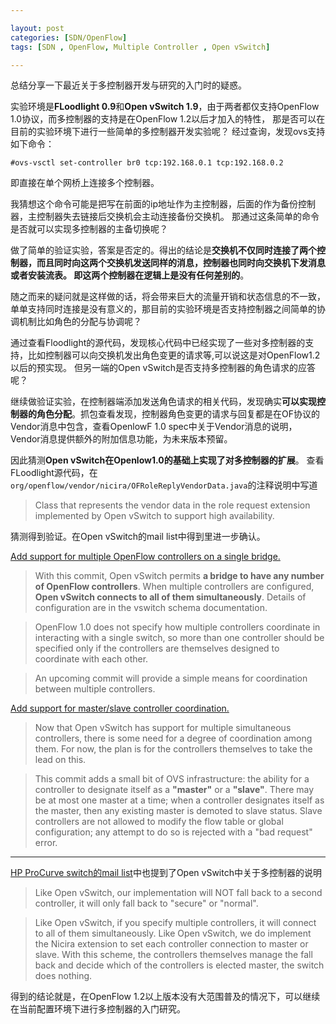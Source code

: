 ```yaml
---

layout: post
categories: [SDN/OpenFlow]
tags: [SDN , OpenFlow, Multiple Controller , Open vSwitch]

---
```

总结分享一下最近关于多控制器开发与研究的入门时的疑惑。

实验环境是**FLoodlight 0.9**和**Open vSwitch 1.9**，由于两者都仅支持OpenFlow 1.0协议，而多控制器的支持是在OpenFlow 1.2以后才加入的特性，
那是否可以在目前的实验环境下进行一些简单的多控制器开发实验呢？
经过查询，发现ovs支持如下命令：

    #ovs-vsctl set-controller br0 tcp:192.168.0.1 tcp:192.168.0.2

即直接在单个网桥上连接多个控制器。

我猜想这个命令可能是把写在前面的ip地址作为主控制器，后面的作为备份控制器，主控制器失去链接后交换机会主动连接备份交换机。
那通过这条简单的命令是否就可以实现多控制器的主备切换呢？

做了简单的验证实验，答案是否定的。得出的结论是**交换机不仅同时连接了两个控制器，而且同时向这两个交换机发送同样的消息，控制器也同时向交换机下发消息或者安装流表。
即这两个控制器在逻辑上是没有任何差别的**。

随之而来的疑问就是这样做的话，将会带来巨大的流量开销和状态信息的不一致，
单单支持同时连接是没有意义的，那目前的实验环境是否支持控制器之间简单的协调机制比如角色的分配与协调呢？

通过查看Floodlight的源代码，发现核心代码中已经实现了一些对多控制器的支持，比如控制器可以向交换机发出角色变更的请求等,可以说这是对OpenFlow1.2以后的预实现。
但另一端的Open vSwitch是否支持多控制器的角色请求的应答呢？

继续做验证实验，在控制器端添加发送角色请求的相关代码，发现确实**可以实现控制器的角色分配**。抓包查看发现，控制器角色变更的请求与回复都是在OF协议的Vendor消息中包含，查看OpenlowF 1.0 spec中关于Vendor消息的说明，Vendor消息提供额外的附加信息功能，为未来版本预留。

因此猜测**Open vSwitch在Openlow1.0的基础上实现了对多控制器的扩展**。
查看FLoodlight源代码，在`org/openflow/vendor/nicira/OFRoleReplyVendorData.java`的注释说明中写道

>Class that represents the vendor data in the role request
extension implemented by Open vSwitch to support high availability.

猜测得到验证。在Open vSwitch的mail list中得到里进一步确认。

[Add support for multiple OpenFlow controllers on a single bridge.](http://openvswitch.org/pipermail/dev/2010-April/001706.html  "Title")
   	
>With this commit, Open vSwitch permits **a bridge to have any number of
OpenFlow controllers**.  When multiple controllers are configured, **Open
vSwitch connects to all of them simultaneously**.  Details of configuration
are in the vswitch schema documentation.

>OpenFlow 1.0 does not specify how multiple controllers coordinate in interacting with a single switch, so more than one controller should be
specified only if the controllers are themselves designed to coordinate with each other.

>An upcoming commit will provide a simple means for coordination between
multiple controllers.

[Add support for master/slave controller coordination.](http://openvswitch.org/pipermail/dev/2010-April/001704.html "Title")

>Now that Open vSwitch has support for multiple simultaneous controllers,
there is some need for a degree of coordination among them.  For now, the
plan is for the controllers themselves to take the lead on this.  

>This commit adds a small bit of OVS infrastructure: the ability for a controller
to designate itself as a **"master"** or a **"slave"**.  There may be at most one
master at a time; when a controller designates itself as the master, then
any existing master is demoted to slave status.  Slave controllers are not
allowed to modify the flow table or global configuration; any attempt to
do so is rejected with a "bad request" error.

--------------------------------------------------------------
[HP ProCurve switch的mail list](https://mailman.stanford.edu/pipermail/openflow-discuss/2010-November/001543.html "Title")中也提到了Open vSwitch中关于多控制器的说明

>Like Open vSwitch, our implementation will NOT fall back to a second controller, it will only fall back to "secure" or "normal".

>Like Open vSwitch, if you specify multiple controllers, it
will connect to all of them simultaneously. 
Like Open vSwitch, we do implement the Nicira extension to set each controller connection to master or slave. With this scheme, the controllers themselves manage the fall back and decide which of the controllers is elected master, the switch does nothing.

得到的结论就是，在OpenFlow 1.2以上版本没有大范围普及的情况下，可以继续在当前配置环境下进行多控制器的入门研究。
